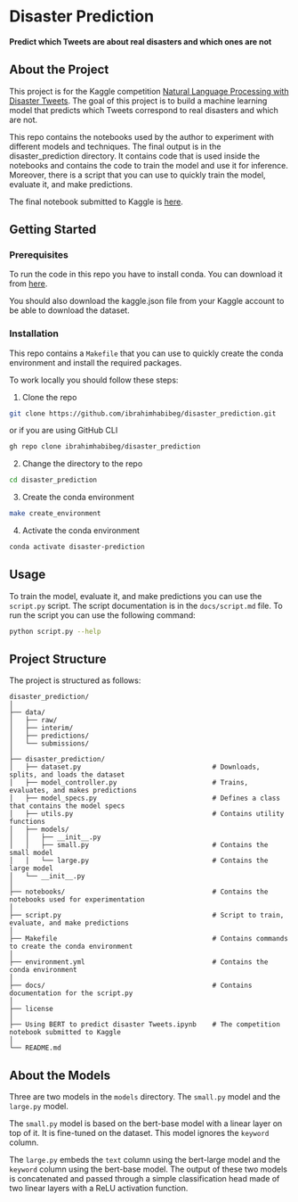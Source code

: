 # Disaster Prediction
#### Predict which Tweets are about real disasters and which ones are not

## About the Project

This project is for the Kaggle competition
[Natural Language Processing with Disaster Tweets](https://www.kaggle.com/competitions/nlp-getting-started/data).
The goal of this project is to build a machine learning model that 
predicts which Tweets correspond to real disasters and which are not.

This repo contains the notebooks used by the author to experiment
with different models and techniques. The final output is in the
disaster_prediction directory. It contains code that is used inside 
the notebooks and contains the code to train the model and use it for
inference. Moreover, there is a script that you can use to quickly
train the model, evaluate it, and make predictions.

The final notebook submitted to Kaggle is [here](https://www.kaggle.com/ibrahimhabibeg/using-bert-to-predict-disaster-tweets).

## Getting Started

### Prerequisites

To run the code in this repo you have to install conda. You can
download it from [here](https://docs.conda.io/projects/conda/en/latest/user-guide/install/index.html).

You should also download the kaggle.json file from your Kaggle account to be able to download the dataset. 

### Installation

This repo contains a `Makefile` that you can use to quickly
create the conda environment and install the required packages.

To work locally you should follow these steps:

1. Clone the repo
```sh
git clone https://github.com/ibrahimhabibeg/disaster_prediction.git
```
or if you are using GitHub CLI
```sh
gh repo clone ibrahimhabibeg/disaster_prediction
```

2. Change the directory to the repo
```sh
cd disaster_prediction
```

3. Create the conda environment
```sh
make create_environment
```

4. Activate the conda environment
```sh
conda activate disaster-prediction
```
## Usage

To train the model, evaluate it, and make predictions you can use the
`script.py` script. The script documentation is in the `docs/script.md`
file. To run the script you can use the following command:

```sh
python script.py --help
```

## Project Structure

The project is structured as follows:

```
disaster_prediction/
│
├── data/
│   ├── raw/
│   ├── interim/
│   ├── predictions/
│   └── submissions/
│
├── disaster_prediction/
│   ├── dataset.py                                 # Downloads, splits, and loads the dataset
│   ├── model_controller.py                        # Trains, evaluates, and makes predictions
│   ├── model_specs.py                             # Defines a class that contains the model specs
│   ├── utils.py                                   # Contains utility functions
│   ├── models/              
│   │   ├── __init__.py
│   │   ├── small.py                               # Contains the small model
│   │   └── large.py                               # Contains the large model
│   └── __init__.py
│
├── notebooks/                                     # Contains the notebooks used for experimentation
│
├── script.py                                      # Script to train, evaluate, and make predictions
│
├── Makefile                                       # Contains commands to create the conda environment
│
├── environment.yml                                # Contains the conda environment
│
├── docs/                                          # Contains documentation for the script.py
│
├── license
│
├── Using BERT to predict disaster Tweets.ipynb    # The competition notebook submitted to Kaggle
│
└── README.md
```

## About the Models

Three are two models in the `models` directory. The `small.py` model
and the `large.py` model.

The `small.py` model is based on the bert-base model with a linear 
layer on top of it. It is fine-tuned on the dataset. This model 
ignores the `keyword` column.

The `large.py` embeds the `text` column using the bert-large model
and the `keyword` column using the bert-base model. The output of
these two models is concatenated and passed through a simple
classification head made of two linear layers with a ReLU activation
function.